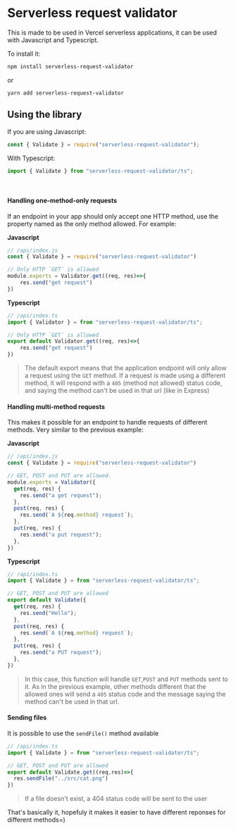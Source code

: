 # Serverless request validator

This is made to be used in Vercel serverless applications, it can be used with Javascript and Typescript.

To install it:

```sh
npm install serverless-request-validator
```
or
```
yarn add serverless-request-validator
```

## Using the library

If you are using Javascript:

```js
const { Validate } = require("serverless-request-validator");
```

With Typescript:

```ts
import { Validate } from "serverless-request-validator/ts";
```

<br/>

#### Handling one-method-only requests

If an endpoint in your app should only accept one HTTP method, use the property named as the only method allowed.
For example:


**Javascript**

```js
// /api/index.js
const { Validate } = require("serverless-request-validator")

// Only HTTP `GET` is allowed
module.exports = Validator.get((req, res)=>{
    res.send("get request")
})

```

**Typescript**

```ts
// /api/index.ts
import { Validator } = from "serverless-request-validator/ts";

// Only HTTP `GET` is allowed
export default Validator.get((req, res)=>{
    res.send("get request")
})

```

> The default export means that the application endpoint will only allow a request using the `GET` method.
> If a request is made using a different method, it will respond with a `405` (method not allowed) status code, and saying the method can't be used in that url (like in Express)


#### Handling multi-method requests

This makes it possible for an endpoint to handle requests of different methods. Very similar to the previous example:

**Javascript**

```js
// /api/index.js
const { Validate } = require("serverless-request-validator")

// GET, POST and PUT are allowed.
module.exports = Validator({
  get(req, res) {
    res.send("a get request");
  },
  post(req, res) {
    res.send(`A ${req.method} request`);
  },
  put(req, res) {
    res.send("a put request");
  },
})

```

**Typescript**

```ts
// /api/index.ts
import { Validate } = from "serverless-request-validator/ts";

// GET, POST and PUT are allowed
export default Validate({
  get(req, res) {
    res.send("Hello");
  },
  post(req, res) {
    res.send(`A ${req.method} request`);
  },
  put(req, res) {
    res.send("a PUT request");
  },
})

```

> In this case, this function will handle `GET`,`POST` and `PUT` methods sent to it.
> As in the previous example, other methods different that the allowed ones will send a `405` status code and the message saying the method can't be used in that url.

#### Sending files

It is possible to use the `sendFile()` method available

```ts
// /api/index.ts
import { Validate } = from "serverless-request-validator/ts";

// GET, POST and PUT are allowed
export default Validate.get((req,res)=>{
  res.sendFile("../src/cat.png")
})
```
> If a file doesn't exist, a 404 status code will be sent to the user


That's basically it, hopefuly it makes it easier to have different reponses for different methods=)